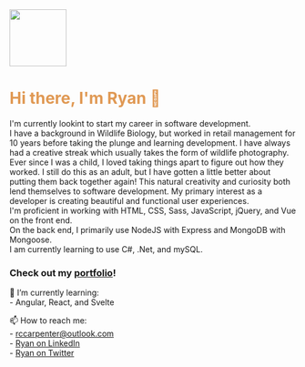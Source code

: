 <img src="https://i.imgur.com/bkMTkeb.png" width="100" height="100">

<h1 style="color:#e09954;">Hi there, I'm Ryan 👋</h1>

<p>
   I'm currently lookint to start my career in software development.<br>
   I have a background in Wildlife Biology, but worked in retail management for 10 years before taking the plunge and learning development. I have always had a creative streak    which usually takes the form of wildlife photography. <br>
   Ever since I was a child, I loved taking things apart to figure out how they worked. I still do this as an adult, but I have gotten a little better about putting them          back together again! This natural creativity and curiosity both lend themselves to software development. My primary interest as a developer is creating beautiful and            functional user experiences. <br>
   I'm proficient in working with HTML, CSS, Sass, JavaScript, jQuery, and Vue on the front end.<br>
   On the back end, I primarily use NodeJS with Express and MongoDB with Mongoose.<br>
   I am currently learning to use C#, .Net, and mySQL.
</p>

<h3>Check out my <a href="https://emberglo.github.io/">portfolio</a>!</h3>

🌱 I’m currently learning:<br>
    - Angular, React, and Svelte<br>

📫 How to reach me:<br>
    - rccarpenter@outlook.com<br>
    - [Ryan on LinkedIn](https://www.linkedin.com/in/ryanccarpenter/)<br>
    - [Ryan on Twitter](https://twitter.com/RCarpenterDev1)<br>
    
    
<!--
🔭 I’m currently working on:<br>
    - Finding my first development role!<br>
    - [Job Hunt Tracker](https://docs.google.com/spreadsheets/d/1vtZ-6JdYDj5OyZScFIfQzWPTCQ-uXIQPjdrLoxTyRVI/edit?usp=sharing)<br>

<!--
**Emberglo/Emberglo** is a ✨ _special_ ✨ repository because its `README.md` (this file) appears on your GitHub profile.
